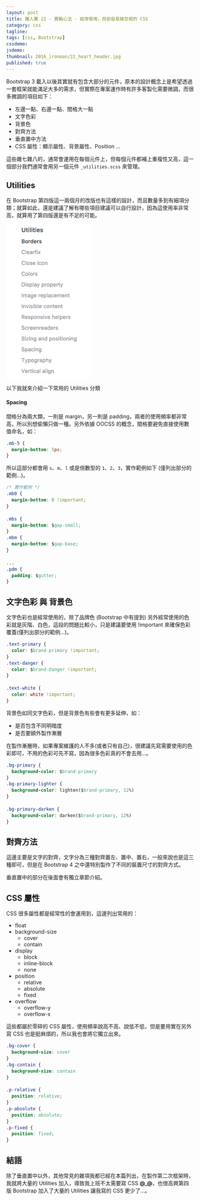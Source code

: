```yaml
---
layout: post
title: 鐵人賽 22 - 實戰心法 - 經常使用，但卻容易被忽視的 CSS
category: css
tagline:
tags: [css, Bootstrap]
cssdemo:
jsdemo:
thumbnail: 2016_ironman/22_heart_header.jpg
published: true
---
```


Bootstrap 3 載入以後其實就有包含大部分的元件，原本的設計概念上是希望透過一套框架就能滿足大多的需求，但實際在專案運作時有許多客製化需要微調，而很多微調的項目如下：

* 左邊一點、右邊一點、間格大一點
* 文字色彩
* 背景色
* 對齊方法
* 垂直置中方法
* CSS 屬性：顯示屬性、背景屬性、Position ...

這些雜七雜八的，通常會運用在每個元件上，但每個元件都補上重複性又高，這一個部分我們通常會用另一個元件 `_utilities.scss` 來管理。

<!-- more -->

## Utilities

在 Bootstrap 第四版這一兩個月的改版也有這樣的設計，而且數量多到有細項分類；就算如此，還是建議了解有哪些項目建議可以自行設計，因為這使用率非常高，就算用了第四版還是有不足的可能。

![](/images/2016_ironman/22_mind_01.png)

以下我就來介紹一下常用的 Utilities 分類

#### Spacing

間格分為兩大類，一則是 margin，另一則是 padding，兩者的使用頻率都非常高，所以別想偷懶只做一種。另外依據 OOCSS 的概念，間格要避免直接使用數值命名，如：

```css
.mb-5 {
  margin-bottom: 5px;
}
```
所以這部分都會用 `s`、`m`、`l` 或是倍數型的 `1`、`2`、`3`，實作範例如下 (僅列出部分的範例...)。

```css
/* 實作範例 */
.mb0 {
  margin-bottom: 0 !important;
}

.mbs {
  margin-bottom: $gap-small;
}
.mbm {
  margin-bottom: $gap-base;
}

...
.pdm {
  padding: $gutter;
}
```

## 文字色彩 與 背景色

文字色彩也是經常使用的，除了品牌色 (Bootstrap 中有提到) 另外經常使用的色彩就是灰階、白色，這段的問題比較小，只是建議要使用 !important 來確保色彩覆蓋(僅列出部分的範例...)。

```css
.text-primary {
  color: $brand-primary !important;
}
.text-danger {
  color: $brand-danger !important;
}

.text-white {
  color: white !important;
}
```

背景色如同文字色彩，但是背景色有些會有更多延伸，如：

* 是否包含不同明暗度
* 是否要額外製作漸層

在製作漸層時，如果專案維護的人不多(或者只有自己)，很建議先寫需要使用的色彩即可，不用的色彩可先不寫，因為很多色彩真的不會去用...。

```css
.bg-primary {
  background-color: $brand-primary
}
.bg-primary-lighter {
  background-color: lighten($brand-primary, 12%)
}

.bg-primary-darken {
  background-color: darken($brand-primary, 12%)
}
```

## 對齊方法

這邊主要是文字的對齊，文字分為三種對齊置左、置中、置右，一般來說也是這三種即可，但是在 Bootstrap 4 之中還特別製作了不同的裝置尺寸的對齊方式。

垂直置中的部分在後面會有獨立章節介紹。

## CSS 屬性

CSS 很多屬性都是經常性的會運用到，這邊列出常用的：

* float
* background-size
    * cover
    * contain
* display
    * block
    * inline-block
    * none
* position
    * relative
    * absolute
    * fixed
* overflow
    * overflow-y
    * overflow-x

這些都屬於零碎的 CSS 屬性，使用頻率說高不高、說低不低，但是要用實在另外寫 CSS 也是挺麻煩的，所以我也會將它獨立出來。

```css
.bg-cover {
  background-size: cover
}
.bg-contain {
  background-size: contain
}

.p-relative {
  position: relative;
}
.p-absolute {
  position: absolute;
}
.p-fixed {
  position: fixed;
}
```


## 結語

除了垂直置中以外，其他常見的雜項我都已經在本篇列出，在製作第二次框架時，我就將大量的 Utilities 加入，導致我上班不太需要寫 CSS **@_@**，也很高興第四版 Bootstrap 加入了大量的 Utilities 讓我寫的 CSS 更少了...。
